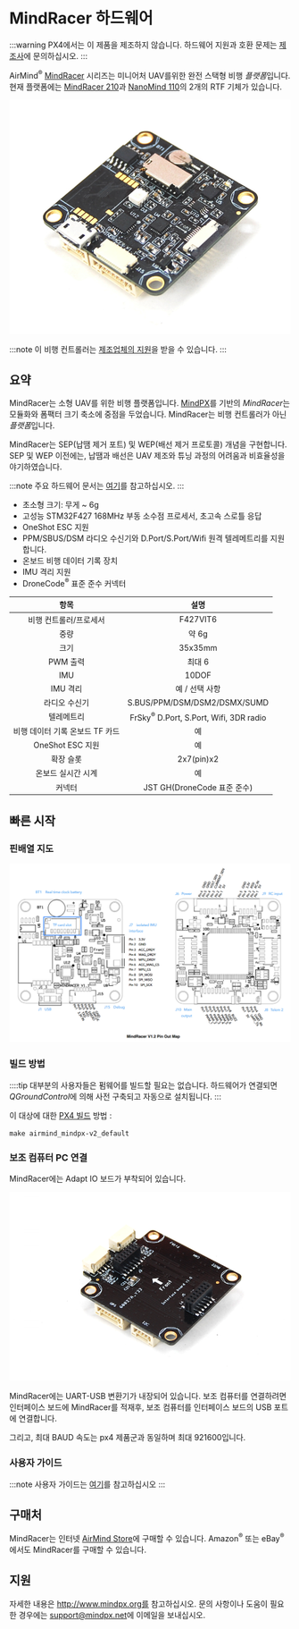 # MindRacer 하드웨어

:::warning PX4에서는 이 제품을 제조하지 않습니다. 하드웨어 지원과 호환 문제는 [제조사](http://mindpx.net)에 문의하십시오.
:::

AirMind<sup>&reg;</sup> [MindRacer](http://mindpx.net) 시리즈는 미니어처 UAV를위한 완전 스택형 비행 *플랫폼*입니다. 현재 플랫폼에는 [MindRacer 210](../complete_vehicles/mindracer210.md)과 [NanoMind 110](../complete_vehicles/nanomind110.md)의 2개의 RTF 기체가 있습니다.

![MindRacer](../../assets/hardware/hardware-mindracer.png)

:::note
이 비행 컨트롤러는 [제조업체의 지원](../flight_controller/autopilot_manufacturer_supported.md)을 받을 수 있습니다.
:::

## 요약

MindRacer는 소형 UAV를 위한 비행 플랫폼입니다. [MindPX](../flight_controller/mindpx.md)를 기반의 *MindRacer*는 모듈화와 폼팩터 크기 축소에 중점을 두었습니다. MindRacer는 비행 컨트롤러가 아닌 *플랫폼*입니다.

MindRacer는 SEP(납땜 제거 포트) 및 WEP(배선 제거 프로토콜) 개념을 구현합니다. SEP 및 WEP 이전에는, 납땜과 배선은 UAV 제조와 튜닝 과정의 어려움과 비효율성을 야기하였습니다.

:::note
주요 하드웨어 문서는 [여기](http://mindpx.net/assets/accessories/mindracer_spec_v1.2.pdf)를 참고하십시오.
:::

- 초소형 크기: 무게 ~ 6g
- 고성능 STM32F427 168MHz 부동 소수점 프로세서, 초고속 스로틀 응답
- OneShot ESC 지원
- PPM/SBUS/DSM 라디오 수신기와 D.Port/S.Port/Wifi 원격 텔레메트리를 지원합니다.
- 온보드 비행 데이터 기록 장치
- IMU 격리 지원
- DroneCode<sup>&reg;</sup> 표준 준수 커넥터

|         항목          |                          설명                           |
|:-------------------:|:-----------------------------------------------------:|
|    비행 컨트롤러/프로세서     |                       F427VIT6                        |
|         중량          |                         약 6g                          |
|         크기          |                        35x35mm                        |
|       PWM 출력        |                         최대 6                          |
|         IMU         |                         10DOF                         |
|       IMU 격리        |                       예 / 선택 사항                       |
|       라디오 수신기       |             S.BUS/PPM/DSM/DSM2/DSMX/SUMD              |
|        텔레메트리        | FrSky<sup>&reg;</sup> D.Port, S.Port, Wifi, 3DR radio |
| 비행 데이터 기록 온보드 TF 카드 |                           예                           |
|   OneShot ESC 지원    |                           예                           |
|        확장 슬롯        |                      2x7(pin)x2                       |
|     온보드 실시간 시계      |                           예                           |
|         커넥터         |                JST GH(DroneCode 표준 준수)                |

## 빠른 시작

### 핀배열 지도

![Mindracer 핀배열](../../assets/hardware/hardware-mindracer-pinout.png)

### 빌드 방법

::::tip 대부분의 사용자들은 펌웨어를 빌드할 필요는 없습니다. 하드웨어가 연결되면 *QGroundControl*에 의해 사전 구축되고 자동으로 설치됩니다.
:::

이 대상에 대한 [PX4 빌드](../dev_setup/building_px4.md) 방법 :
```
make airmind_mindpx-v2_default
```

### 보조 컴퓨터 PC 연결

MindRacer에는 Adapt IO 보드가 부착되어 있습니다.

![부착된 Adapt IO 보드](../../assets/hardware/hardware-mindracer-conn.png)

MindRacer에는 UART-USB 변환기가 내장되어 있습니다. 보조 컴퓨터를 연결하려면 인터페이스 보드에 MindRacer를 적재후, 보조 컴퓨터를 인터페이스 보드의 USB 포트에 연결합니다.

그리고, 최대 BAUD 속도는 px4 제품군과 동일하며 최대 921600입니다.

### 사용자 가이드

:::note
사용자 가이드는 [여기](http://mindpx.net/assets/accessories/mindracer_user_guide_v1.2.pdf)를 참고하십시오
:::

## 구매처

MindRacer는 인터넷 [AirMind Store](http://drupal.xitronet.com/?q=catalog)에 구매할 수 있습니다. Amazon<sup>&reg;</sup> 또는 eBay<sup>&reg;</sup>에서도 MindRacer를 구매할 수 있습니다.

## 지원

자세한 내용은 http://www.mindpx.org를 참고하십시오. 문의 사항이나 도움이 필요한 경우에는 [support@mindpx.net](mailto::support@mindpx.net)에 이메일을 보내십시오.
